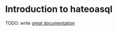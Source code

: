 # Introduction to hateoasql

TODO: write [great documentation](http://jacobian.org/writing/what-to-write/)
